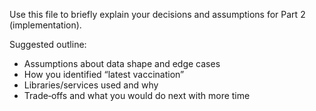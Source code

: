 Use this file to briefly explain your decisions and assumptions for Part 2 (implementation).

Suggested outline:
- Assumptions about data shape and edge cases
- How you identified “latest vaccination”
- Libraries/services used and why
- Trade‑offs and what you would do next with more time